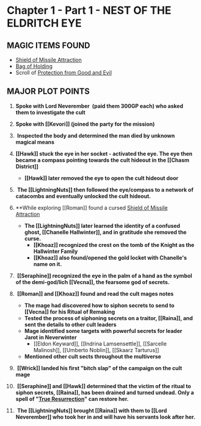 # Chapter 1 - Part 1 - NEST OF THE ELDRITCH EYE
## MAGIC ITEMS FOUND
- [Shield of Missile Attraction](https://www.dndbeyond.com/magic-items/9814085-shield-of-missile-attraction-uncursed)
- [Bag of Holding](https://www.dndbeyond.com/magic-items/9228356-bag-of-holding)
- Scroll of [Protection from Good and Evil](https://www.dndbeyond.com/spells/2618912-protection-from-evil-and-good)

## MAJOR PLOT POINTS
1. **Spoke with Lord Neverember  (paid them 300GP each) who asked them to investigate the cult**

 2.  **Spoke with [[Kevori]] (joined the party for the mission)**

3.  **Inspected the body and determined the man died by unknown magical means**

4.  **[[Hawk]] stuck the eye in her socket - activated the eye. The eye then became a compass pointing towards the cult hideout in the [[Chasm District]]**
	- **[[Hawk]] later removed the eye to open the cult hideout door**

5.  **The [[LightningNuts]] then followed the eye/compass to a network of catacombs and eventually unlocked the cult hideout.**

6. **While exploring [[Roman]] found a cursed [Shield of Missile Attraction](https://www.dndbeyond.com/magic-items/9814085-shield-of-missile-attraction-uncursed)  
	- **The [[LightningNuts]] later learned the identity of a confused ghost, [[Chanelle Hallwinter]], and in gratitude she removed the curse.**
		- **[[Khoaz]] recognized the crest on the tomb of the Knight as the Hallwinter Family**
		- **[[Khoaz]] also found/opened the gold locket with Chanelle's name on it.**


7.  **[[Seraphine]] recognized the eye in the palm of a hand as the symbol of the demi-god/lich [[Vecna]], the fearsome god of secrets.**

8.  **[[Roman]] and [[Khoaz]] found and read the cult mages notes**
	- **The mage had discovered how to siphon secrets to send to [[Vecna]] for his Ritual of Remaking**
	- **Tested the process of siphoning secrets on a traitor, [[Raina]], and sent the details to other cult leaders**
	- **Mage identified some targets with powerful secrets for leader Jarot in Neverwinter**
		- [[Eldon Keyward]], [[Indrina Lamsensettle]], [[Sarcelle Malinosh]], [[Umberto Noblin]], [[Skaarz Tarturus]]
	- **Mentioned other cult sects throughout the multiverse**

9.  **[[Wrick]] landed his first "bitch slap" of the campaign on the cult mage**

10.  **[[Seraphine]] and [[Hawk]] determined that the victim of the ritual to siphon secrets, [[Raina]], has been drained and turned undead. Only a spell of "[True Resurrection](https://www.dndbeyond.com/spells/2619199-true-resurrection)" can restore her.**

11.  **The [[LightningNuts]] brought [[Raina]] with them to [[Lord Neverember]] who took her in and will have his servants look after her.**
